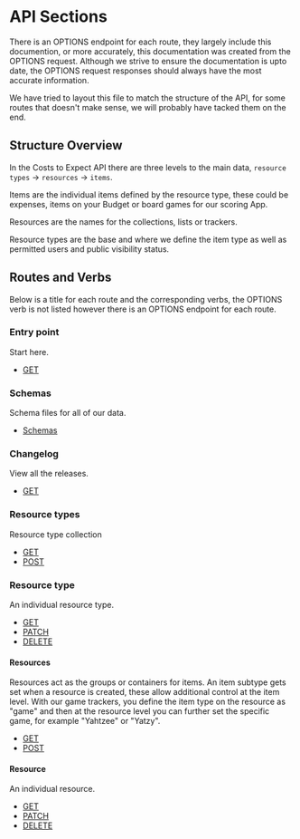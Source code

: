 # API Sections

There is an OPTIONS endpoint for each route, they largely include this documention, or more accurately, this documentation was created from the OPTIONS request. Although we strive to ensure the documentation is upto date, the OPTIONS request responses should always have the most accurate information.

We have tried to layout this file to match the structure of the API, for some routes that doesn't make sense, we will probably have tacked them on the end.

## Structure Overview

In the Costs to Expect API there are three levels to the main data, `resource types` -> `resources` -> `items`.

Items are the individual items defined by the resource type, these could be expenses, items on your Budget or board games for our scoring App.

Resources are the names for the collections, lists or trackers.

Resource types are the base and where we define the item type as well as permitted users and public visibility status.

## Routes and Verbs

Below is a title for each route and the corresponding verbs, the OPTIONS verb is not listed however there is an OPTIONS endpoint for each route.

### Entry point

Start here.

- [GET](GET.md)

### Schemas

Schema files for all of our data.

- [Schemas](/schemas/Schemas.md)


### Changelog

View all the releases.

- [GET](changes/GET.md)

### Resource types

Resource type collection

- [GET](/resource-types/GET.md)
- [POST](/resource-types/POST.md)

### Resource type

An individual resource type.

- [GET](/resource-type/GET.md)
- [PATCH](/resource-type/PATCH.md)
- [DELETE](/resource-type/DELETE.md)

#### Resources

Resources act as the groups or containers for items. An item subtype gets set when a resource is created, these allow additional control at the item level. With our game trackers, you define the item type on the resource as "game" and then at the resource level you can further set the specific game, for example "Yahtzee" or "Yatzy".

- [GET](/resources/GET.md)
- [POST](/resources/POST.md)

#### Resource

An individual resource.

- [GET](/resource/GET.md)
- [PATCH](resource/PATCH.md)
- [DELETE](/resource/DELETE.md)
